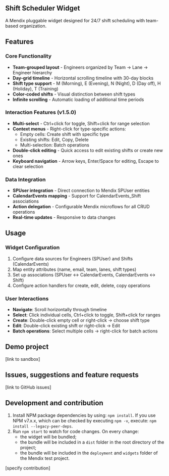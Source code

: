 ## Shift Scheduler Widget
A Mendix pluggable widget designed for 24/7 shift scheduling with team-based organization.

## Features

### Core Functionality
- **Team-grouped layout** - Engineers organized by Team → Lane → Engineer hierarchy
- **Day-grid timeline** - Horizontal scrolling timeline with 30-day blocks
- **Shift type support** - M (Morning), E (Evening), N (Night), D (Day off), H (Holiday), T (Training)
- **Color-coded shifts** - Visual distinction between shift types
- **Infinite scrolling** - Automatic loading of additional time periods

### Interaction Features (v1.5.0)
- **Multi-select** - Ctrl+click for toggle, Shift+click for range selection
- **Context menus** - Right-click for type-specific actions:
  - Empty cells: Create shift with specific type
  - Existing shifts: Edit, Copy, Delete
  - Multi-selection: Batch operations
- **Double-click editing** - Quick access to edit existing shifts or create new ones
- **Keyboard navigation** - Arrow keys, Enter/Space for editing, Escape to clear selection

### Data Integration
- **SPUser integration** - Direct connection to Mendix SPUser entities
- **CalendarEvents mapping** - Support for CalendarEvents_Shift associations
- **Action delegation** - Configurable Mendix microflows for all CRUD operations
- **Real-time updates** - Responsive to data changes

## Usage

### Widget Configuration
1. Configure data sources for Engineers (SPUser) and Shifts (CalendarEvents)
2. Map entity attributes (name, email, team, lanes, shift types)
3. Set up associations (SPUser ↔ CalendarEvents, CalendarEvents ↔ Shift)
4. Configure action handlers for create, edit, delete, copy operations

### User Interactions
- **Navigate**: Scroll horizontally through timeline
- **Select**: Click individual cells, Ctrl+click to toggle, Shift+click for ranges
- **Create**: Double-click empty cell or right-click → choose shift type
- **Edit**: Double-click existing shift or right-click → Edit
- **Batch operations**: Select multiple cells → right-click for batch actions

## Demo project
[link to sandbox]

## Issues, suggestions and feature requests
[link to GitHub issues]

## Development and contribution

1. Install NPM package dependencies by using: `npm install`. If you use NPM v7.x.x, which can be checked by executing `npm -v`, execute: `npm install --legacy-peer-deps`.
1. Run `npm start` to watch for code changes. On every change:
    - the widget will be bundled;
    - the bundle will be included in a `dist` folder in the root directory of the project;
    - the bundle will be included in the `deployment` and `widgets` folder of the Mendix test project.

[specify contribution]
